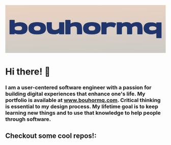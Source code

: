 ![Github Profile Banner](https://github.com/bouhormq/bouhormq/blob/main/github-profile-banner.png)

# Hi there! 👋
### I am a user-centered software engineer with a passion for building digital experiences that enhance one's life. My portfolio is available at www.bouhormq.com. Critical thinking is essential to my design process. My lifetime goal is to keep learning new things and to use that knowledge to help people through software. 

## Checkout some cool repos!:
